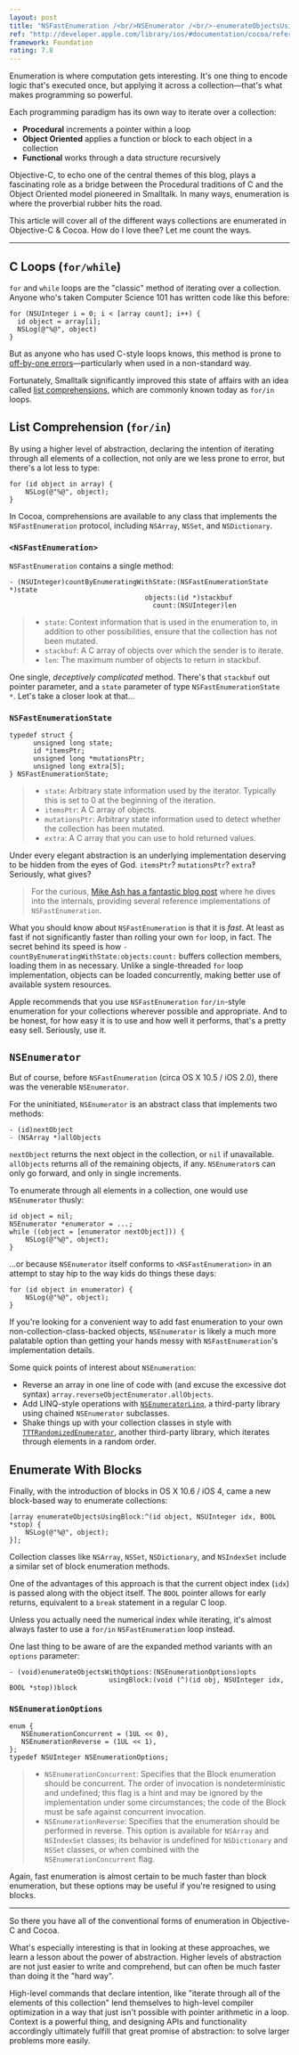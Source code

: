 ```yaml
---
layout: post
title: "NSFastEnumeration /<br/>NSEnumerator /<br/>-enumerateObjectsUsingBlock:"
ref: "http://developer.apple.com/library/ios/#documentation/cocoa/reference/NSFastEnumeration_protocol/Reference/NSFastEnumeration.html"
framework: Foundation
rating: 7.8
---
```


Enumeration is where computation gets interesting. It's one thing to encode logic that's executed once, but applying it across a collection—that's what makes programming so powerful.

Each programming paradigm has its own way to iterate over a collection:

- **Procedural** increments a pointer within a loop
- **Object Oriented** applies a function or block to each object in a collection
- **Functional** works through a data structure recursively

Objective-C, to echo one of the central themes of this blog, plays a fascinating role as a bridge between the Procedural traditions of C and the Object Oriented model pioneered in Smalltalk. In many ways, enumeration is where the proverbial rubber hits the road.

This article will cover all of the different ways collections are enumerated in Objective-C & Cocoa. How do I love thee? Let me count the ways.

---

## C Loops (`for/while`)

`for` and `while` loops are the "classic" method of iterating over a collection. Anyone who's taken Computer Science 101 has written code like this before:

~~~{objective-c}
for (NSUInteger i = 0; i < [array count]; i++) {
  id object = array[i];
  NSLog(@"%@", object)
}
~~~

But as anyone who has used C-style loops knows, this method is prone to [off-by-one errors](http://en.wikipedia.org/wiki/Off-by-one_error)—particularly when used in a non-standard way.

Fortunately, Smalltalk significantly improved this state of affairs with an idea called [list comprehensions](http://en.wikipedia.org/wiki/List_comprehension), which are commonly known today as `for/in` loops.

## List Comprehension (`for/in`)

By using a higher level of abstraction, declaring the intention of iterating through all elements of a collection, not only are we less prone to error, but there's a lot less to type:

~~~{objective-c}
for (id object in array) {
    NSLog(@"%@", object);
}
~~~

In Cocoa, comprehensions are available to any class that implements the `NSFastEnumeration` protocol, including `NSArray`, `NSSet`, and `NSDictionary`.

### `<NSFastEnumeration>`

`NSFastEnumeration` contains a single method:

~~~{objective-c}
- (NSUInteger)countByEnumeratingWithState:(NSFastEnumerationState *)state
                                  objects:(id *)stackbuf
                                    count:(NSUInteger)len
~~~

> - `state`: Context information that is used in the enumeration to, in addition to other possibilities, ensure that the collection has not been mutated.
> - `stackbuf`: A C array of objects over which the sender is to iterate.
> - `len`: The maximum number of objects to return in stackbuf.

One single, _deceptively complicated_ method. There's that `stackbuf` out pointer parameter, and a `state` parameter of type `NSFastEnumerationState *`. Let's take a closer look at that...

### `NSFastEnumerationState`

~~~{objective-c}
typedef struct {
      unsigned long state;
      id *itemsPtr;
      unsigned long *mutationsPtr;
      unsigned long extra[5];
} NSFastEnumerationState;
~~~

> - `state`: Arbitrary state information used by the iterator. Typically this is set to 0 at the beginning of the iteration.
> - `itemsPtr`: A C array of objects.
> - `mutationsPtr`: Arbitrary state information used to detect whether the collection has been mutated.
> - `extra`: A C array that you can use to hold returned values.

Under every elegant abstraction is an underlying implementation deserving to be hidden from the eyes of God. `itemsPtr`? `mutationsPtr`? `extra`‽ Seriously, what gives?

> For the curious, [Mike Ash has a fantastic blog post](http://www.mikeash.com/pyblog/friday-qa-2010-04-16-implementing-fast-enumeration.html) where he dives into the internals, providing several reference implementations of `NSFastEnumeration`.

What you should know about `NSFastEnumeration` is that it is _fast_. At least as fast if not significantly faster than rolling your own `for` loop, in fact. The secret behind its speed is how `-countByEnumeratingWithState:objects:count:` buffers collection members, loading them in as necessary. Unlike a single-threaded `for` loop implementation, objects can be loaded concurrently, making better use of available system resources.

Apple recommends that you use `NSFastEnumeration` `for/in`-style enumeration for your collections wherever possible and appropriate. And to be honest, for how easy it is to use and how well it performs, that's a pretty easy sell. Seriously, use it.

## `NSEnumerator`

But of course, before `NSFastEnumeration` (circa OS X 10.5 / iOS 2.0), there was the venerable `NSEnumerator`.

For the uninitiated, `NSEnumerator` is an abstract class that implements two methods:

~~~{objective-c}
- (id)nextObject
- (NSArray *)allObjects
~~~

`nextObject` returns the next object in the collection, or `nil` if unavailable. `allObjects` returns all of the remaining objects, if any. `NSEnumerator`s can only go forward, and only in single increments.

To enumerate through all elements in a collection, one would use `NSEnumerator` thusly:

~~~{objective-c}
id object = nil;
NSEnumerator *enumerator = ...;
while ((object = [enumerator nextObject])) {
    NSLog(@"%@", object);
}
~~~

...or because `NSEnumerator` itself conforms to `<NSFastEnumeration>` in an attempt to stay hip to the way kids do things these days:

~~~{objective-c}
for (id object in enumerator) {
    NSLog(@"%@", object);
}
~~~

If you're looking for a convenient way to add fast enumeration to your own non-collection-class-backed objects, `NSEnumerator` is likely a much more palatable option than getting your hands messy with `NSFastEnumeration`'s implementation details.

Some quick points of interest about `NSEnumeration`:

- Reverse an array in one line of code with (and excuse the excessive dot syntax) `array.reverseObjectEnumerator.allObjects`.
- Add LINQ-style operations with [`NSEnumeratorLinq`](https://github.com/k06a/NSEnumeratorLinq), a third-party library using chained `NSEnumerator` subclasses.
- Shake things up with your collection classes in style with [`TTTRandomizedEnumerator`](https://github.com/mattt/TTTRandomizedEnumerator), another third-party library, which iterates through elements in a random order.

## Enumerate With Blocks

Finally, with the introduction of blocks in OS X 10.6 / iOS 4, came a new block-based way to enumerate collections:

~~~{objective-c}
[array enumerateObjectsUsingBlock:^(id object, NSUInteger idx, BOOL *stop) {
    NSLog(@"%@", object);
}];
~~~

Collection classes like `NSArray`, `NSSet`, `NSDictionary`, and `NSIndexSet` include a similar set of block enumeration methods.

One of the advantages of this approach is that the current object index (`idx`) is passed along with the object itself. The `BOOL` pointer allows for early returns, equivalent to a `break` statement in a regular C loop.

Unless you actually need the numerical index while iterating, it's almost always faster to use a `for/in` `NSFastEnumeration` loop instead.

One last thing to be aware of are the expanded method variants with an `options` parameter:

~~~{objective-c}
- (void)enumerateObjectsWithOptions:(NSEnumerationOptions)opts
                         usingBlock:(void (^)(id obj, NSUInteger idx, BOOL *stop))block
~~~

### `NSEnumerationOptions`

~~~{objective-c}
enum {
   NSEnumerationConcurrent = (1UL << 0),
   NSEnumerationReverse = (1UL << 1),
};
typedef NSUInteger NSEnumerationOptions;
~~~

> - `NSEnumerationConcurrent`: Specifies that the Block enumeration should be concurrent. The order of invocation is nondeterministic and undefined; this flag is a hint and may be ignored by the implementation under some circumstances; the code of the Block must be safe against concurrent invocation.
> - `NSEnumerationReverse`: Specifies that the enumeration should be performed in reverse. This option is available for `NSArray` and `NSIndexSet` classes; its behavior is undefined for `NSDictionary` and `NSSet` classes, or when combined with the `NSEnumerationConcurrent` flag.

Again, fast enumeration is almost certain to be much faster than block enumeration, but these options may be useful if you're resigned to using blocks.

---

So there you have all of the conventional forms of enumeration in Objective-C and Cocoa.

What's especially interesting is that in looking at these approaches, we learn a lesson about the power of abstraction. Higher levels of abstraction are not just easier to write and comprehend, but can often be much faster than doing it the "hard way".

High-level commands that declare intention, like "iterate through all of the elements of this collection" lend themselves to high-level compiler optimization in a way that just isn't possible with pointer arithmetic in a loop. Context is a powerful thing, and designing APIs and functionality accordingly ultimately fulfill that great promise of abstraction: to solve larger problems more easily.
